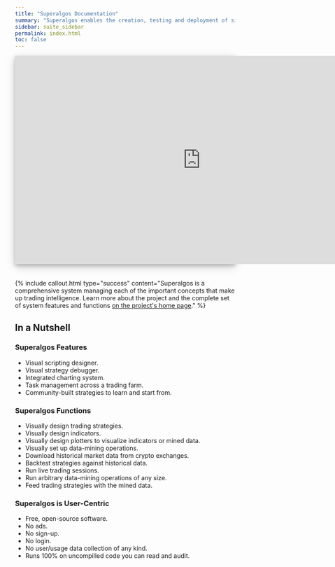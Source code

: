 ```yaml
---
title: "Superalgos Documentation"
summary: "Superalgos enables the creation, testing and deployment of simple and complex crypto-trading strategies, as well as robust crypto-markets data processing. "
sidebar: suite_sidebar
permalink: index.html
toc: false
---
```


<div style="background-color: white; box-shadow: 0 4px 8px 0 rgba(0, 0, 0, 0.2), 0 6px 20px 0 rgba(0, 0, 0, 0.19); margin-bottom: 35px; max-width: 850px; max-height: 476px;">
<iframe width="848" height="476" src="https://www.youtube.com/embed/fO-CHEEVneI" frameborder="0" allow="accelerometer; autoplay; encrypted-media; gyroscope; picture-in-picture" allowfullscreen></iframe>
</div>

{% include callout.html type="success" content="Superalgos is a comprehensive system managing each of the important concepts that make up trading intelligence. Learn more about the project and the complete set of system features and functions <a href='https://superalgos.org' target='_blank'>on the project's home page</a>." %}

## In a Nutshell

### Superalgos Features

* Visual scripting designer.
* Visual strategy debugger.
* Integrated charting system.
* Task management across a trading farm.
* Community-built strategies to learn and start from.

### Superalgos Functions

* Visually design trading strategies.
* Visually design indicators.
* Visually design plotters to visualize indicators or mined data.
* Visually set up data-mining operations.
* Download historical market data from crypto exchanges.
* Backtest strategies against historical data.
* Run live trading sessions.
* Run arbitrary data-mining operations of any size.
* Feed trading strategies with the mined data.

### Superalgos is User-Centric

* Free, open-source software.
* No ads.
* No sign-up.
* No login.
* No user/usage data collection of any kind.
* Runs 100% on uncompilled code you can read and audit.